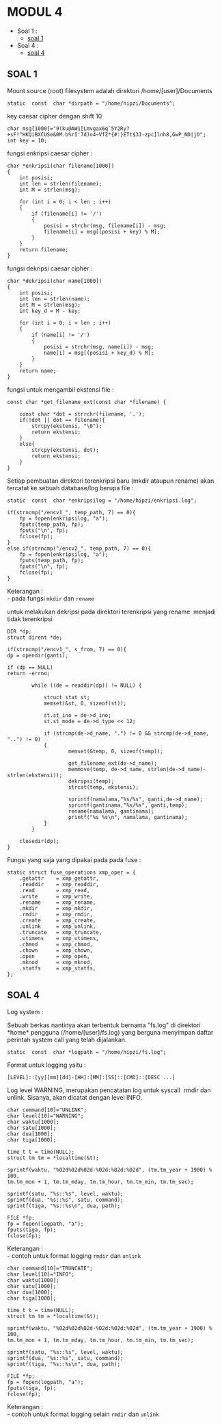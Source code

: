# MODUL 4

 - Soal 1 :
	 * <a href="#soal-1">soal 1</a>
 - Soal 4 :
	 * <a href="#soal-4">soal 4</a>


<a id="soal-1"> </a> 
## SOAL 1
<justify>
Mount source (root) filesystem adalah direktori /home/[user]/Documents
<p></p>

    static  const  char *dirpath = "/home/hipzi/Documents"; 
<p></p>
key caesar cipher dengan shift 10
<p></p>

    char msg[1000]="9(ku@AW1[Lmvgax6q`5Y2Ry?+sF!^HKQiBXCUSe&0M.b%rI'7d)o4~VfZ*{#:}ETt$3J-zpc]lnh8,GwP_ND|jO";
    int key = 10;
<p></p>

<p></p>
fungsi enkripsi caesar cipher :
<p></p>

    char *enkripsi(char filename[1000])
    {
        int posisi;
        int len = strlen(filename);
        int M = strlen(msg); 

        for (int i = 0; i < len ; i++)
        {
            if (filename[i] != '/')
            {
                posisi = strchr(msg, filename[i]) - msg;
                filename[i] = msg[(posisi + key) % M];
            }    
        }
        return filename;
    }
<p></p>
fungsi dekripsi caesar cipher :
<p></p>

    char *dekripsi(char name[1000])
    {    
        int posisi;
        int len = strlen(name);
        int M = strlen(msg); 
        int key_d = M - key; 

        for (int i = 0; i < len ; i++)
        {
            if (name[i] != '/')
            {
                posisi = strchr(msg, name[i]) - msg;
                name[i] = msg[(posisi + key_d) % M];
            }    
        }
        return name;
    }
<p></p>
fungsi untuk mengambil ekstensi file :
<p></p>

    const char *get_filename_ext(const char *filename) {

        const char *dot = strrchr(filename, '.');
        if(!dot || dot == filename){
            strcpy(ekstensi, "\0");
            return ekstensi;
        }
        else{
            strcpy(ekstensi, dot);
            return ekstensi;
        }
    }
<p></p>
<p></p>
Setiap pembuatan direktori terenkripsi baru (mkdir ataupun rename) akan
tercatat ke sebuah database/log berupa file :
<p></p>

    static  const  char *enkripsilog = "/home/hipzi/enkripsi.log";

    if(strncmp("/encv1_", temp_path, 7) == 0){
        fp = fopen(enkripsilog, "a");
        fputs(temp_path, fp);
        fputs("\n", fp);
        fclose(fp);
    }
    else if(strncmp("/encv2_", temp_path, 7) == 0){
        fp = fopen(enkripsilog, "a");
        fputs(temp_path, fp);
        fputs("\n", fp);
        fclose(fp);
    }
<p></p> 
Keterangan : </br>
- pada fungsi <code>mkdir</code> dan <code>rename</code></br>
<p></p>
<p></p>
untuk melakukan dekripsi pada direktori terenkripsi yang​ rename ​ menjadi tidak terenkripsi
<p></p>

    DIR *dp;
    struct dirent *de;  

    if(strncmp("/encv1_", s_from, 7) == 0){
    dp = opendir(ganti);

    if (dp == NULL)
    return -errno;

            while ((de = readdir(dp)) != NULL) {

                struct stat st;
                memset(&st, 0, sizeof(st));

                st.st_ino = de->d_ino;
                st.st_mode = de->d_type << 12;

                if (strcmp(de->d_name, ".") != 0 && strcmp(de->d_name, "..") != 0)
                {
                        memset(&temp, 0, sizeof(temp));

                        get_filename_ext(de->d_name);
                        memmove(temp, de->d_name, strlen(de->d_name)-strlen(ekstensi));
                        dekripsi(temp);
                        strcat(temp, ekstensi);

                        sprintf(namalama,"%s/%s", ganti,de->d_name);
                        sprintf(gantinama,"%s/%s", ganti,temp);
                        rename(namalama, gantinama);
                        printf("%s %s\n", namalama, gantinama);
                }
            }

        closedir(dp);
    }
<p></p>
Fungsi yang saja yang dipakai pada pada fuse :
<p></p>

    static struct fuse_operations xmp_oper = {
        .getattr    = xmp_getattr,
        .readdir    = xmp_readdir,
        .read       = xmp_read,
        .write		= xmp_write,
        .rename		= xmp_rename,
        .mkdir	    = xmp_mkdir,
        .rmdir      = xmp_rmdir,
        .create     = xmp_create,
        .unlink     = xmp_unlink,
        .truncate   = xmp_truncate,
        .utimens    = xmp_utimens,
        .chmod      = xmp_chmod,
        .chown      = xmp_chown,
        .open		= xmp_open,
        .mknod      = xmp_mknod,
        .statfs     = xmp_statfs,
    };
<p></p>

<a id="soal-4"></a>
## SOAL 4
<justify>
Log system :
<p></p>
Sebuah berkas nantinya akan terbentuk bernama "fs.log" di direktori *home*
pengguna (/home/[user]/fs.log) yang berguna menyimpan daftar perintah system
call yang telah dijalankan.
<p></p>

    static  const  char *logpath = "/home/hipzi/fs.log";

<p></p> 
Format untuk logging yaitu : </br>

    [LEVEL]::[yy][mm][dd]-[HH]:[MM]:[SS]::[CMD]::[DESC ...]
<p></p> 
<p></p> 
Log level WARNING, merupakan pencatatan log untuk syscall ​ rmdir​ dan
unlink​. Sisanya, akan dicatat dengan level INFO.
<p></p> 

    char command[10]="UNLINK";
    char level[10]="WARNING";
    char waktu[1000];
    char satu[1000];
    char dua[1000];
    char tiga[1000];

    time_t t = time(NULL); 
    struct tm tm = *localtime(&t);

    sprintf(waktu, "%02d%02d%02d-%02d:%02d:%02d", (tm.tm_year + 1900) % 100, 
    tm.tm_mon + 1, tm.tm_mday, tm.tm_hour, tm.tm_min, tm.tm_sec); 

    sprintf(satu, "%s::%s", level, waktu); 
    sprintf(dua, "%s::%s", satu, command);
    sprintf(tiga, "%s::%s\n", dua, path);

    FILE *fp;
    fp = fopen(logpath, "a");
    fputs(tiga, fp);
    fclose(fp);
<p></p> 
Keterangan : </br>
- contoh untuk format logging <code>rmdir</code> dan <code>unlink</code></br>
  
    char command[10]="TRUNCATE";
    char level[10]="INFO";
    char waktu[1000];
    char satu[1000];
    char dua[1000];
    char tiga[1000];

    time_t t = time(NULL); 
    struct tm tm = *localtime(&t);

    sprintf(waktu, "%02d%02d%02d-%02d:%02d:%02d", (tm.tm_year + 1900) % 100, 
    tm.tm_mon + 1, tm.tm_mday, tm.tm_hour, tm.tm_min, tm.tm_sec); 

    sprintf(satu, "%s::%s", level, waktu); 
    sprintf(dua, "%s::%s", satu, command);
    sprintf(tiga, "%s::%s\n", dua, path);

    FILE *fp;
    fp = fopen(logpath, "a");
    fputs(tiga, fp);
    fclose(fp);
<p></p>
Keterangan : </br>
- contoh untuk format logging selain <code>rmdir</code> dan <code>unlink</code></br>




